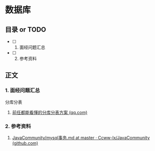 # 数据库

## 目录 or TODO

- [ ] 1. 面经问题汇总
- [ ] 2. 参考资料

## 正文

### 1. 面经问题汇总

分库分表

1. [前任都能看懂的分库分表方案 (qq.com)](https://mp.weixin.qq.com/s/mwxG0UNZnW8xNNdg7gSSnQ)

### 2. 参考资料

1. [JavaCommunity/mysql事务.md at master · Ccww-lx/JavaCommunity (github.com)](https://github.com/Ccww-lx/JavaCommunity/blob/master/doc/javabase/sql/mysql/mysql事务.md)
